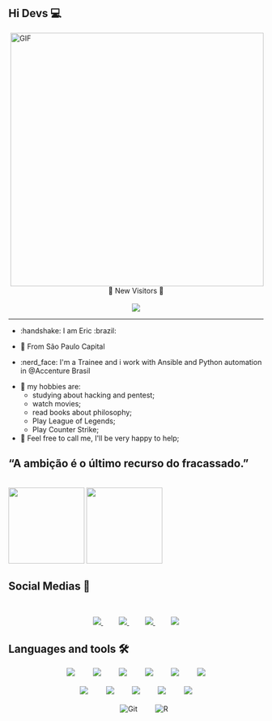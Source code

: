 ## Hi Devs 💻
<img align="right" alt="GIF" src="https://ci3.googleusercontent.com/proxy/Gb07XCIRzjDm0VvYAsxn8UyE1FUSyfbX3RPs-P0FBEWmzRGYs1q9XXB_5RdOWfLLXsgp5BPCpu5MyKsNRB_zMDbZBa8zv2psLQJmL6Ot7A-4zsVC_EYNT2UqblU4wybX5FFDDvq8=s0-d-e1-ft#https://octocat-generator-assets.githubusercontent.com/my-octocat-1623768369347.png" width="500px"/>

 <p align="center"> 
   👋 New Visitors 👋
   <br><br>
 
   <img alingn="center" src="https://profile-counter.glitch.me/eric-viezzer/count.svg"/> 
 
   ********************
 </p>


- <p>:handshake: I am Eric :brazil:</p>
- <p>📍 From São Paulo Capital</p>
- <p>:nerd_face: I'm a Trainee and i work with Ansible and Python automation in @Accenture Brasil</p>
- 👾 my hobbies are: 
  - studying about hacking and pentest; 
  - watch movies;
  - read books about philosophy;
  - Play League of Legends;
  - Play Counter Strike;
- 💬 Feel free to call me, I'll be very happy to help;

## **“A ambição é o último recurso do fracassado.”**

<br>

<div>
  <img height="150em" src="https://github-readme-stats.vercel.app/api?username=eric-viezzer&show_icons=true&theme=dracula&include_all_commits=true&count_private=true"/>
  <img height="150em" src="https://github-readme-stats.vercel.app/api/top-langs/?username=eric-viezzer&layout=compact&langs_count=16&theme=dracula"/>
</div>

##  **Social Medias** :iphone: 

<br>
<div>
<p align="center">
    <a href="https://github.com/eric-viezzer">
        <img  src="https://img.shields.io/badge/github-%23100000.svg?&style=for-the-badge&logo=github&logoColor=white&link=mailto:https://github.com/eric-viezzer">
    </a>
    &nbsp;&nbsp;&nbsp;&nbsp;&nbsp;&nbsp;&nbsp;
    <a href="mailto:ericviezzerlessa01@gmail.com">
        <img src="https://img.shields.io/badge/gmail-D14836?&style=for-the-badge&logo=gmail&logoColor=white&link=mailto:ericviezzerlessa01@gmail.com">
    </a>
    &nbsp;&nbsp;&nbsp;&nbsp;&nbsp;&nbsp;&nbsp;
    <a href="https://www.linkedin.com/in/eric-viezzer-5a3665202/">
        <img src="https://img.shields.io/badge/linkedin-%230077B5.svg?&style=for-the-badge&logo=linkedin&logoColor=white&link=mailto:https://www.linkedin.com/in/eric-viezzer-5a3665202/">
    </a>
   &nbsp;&nbsp;&nbsp;&nbsp;&nbsp;&nbsp;&nbsp;
    <a href="https://www.instagram.com/ocapivara/">
      <img src="https://img.shields.io/badge/Instagram-E4405F?style=for-the-badge&logo=instagram&logoColor=white&link=mailto:https://www.instagram.com/ocapivara/">
    </a>
</p>
  
## Languages and tools :hammer_and_wrench:

<p align="center">    
    <img  src="https://img.shields.io/badge/Python-3776AB?style=for-the-badge&logo=python&logoColor=white">
    &nbsp;&nbsp;&nbsp;&nbsp;&nbsp;&nbsp;&nbsp;
    <img src="https://img.shields.io/badge/HTML5-E34F26?style=for-the-badge&logo=html5&logoColor=white">  
    &nbsp;&nbsp;&nbsp;&nbsp;&nbsp;&nbsp;&nbsp;
    <img src="https://img.shields.io/badge/CSS3-1572B6?style=for-the-badge&logo=css3&logoColor=white">
    &nbsp;&nbsp;&nbsp;&nbsp;&nbsp;&nbsp;&nbsp;
    <img src="https://img.shields.io/badge/JavaScript-323330?style=for-the-badge&logo=javascript&logoColor=F7DF1E">
    &nbsp;&nbsp;&nbsp;&nbsp;&nbsp;&nbsp;&nbsp;
    <img src="https://img.shields.io/badge/Java-ED8B00?style=for-the-badge&logo=java&logoColor=white">
    &nbsp;&nbsp;&nbsp;&nbsp;&nbsp;&nbsp;&nbsp;
    <img src="https://img.shields.io/badge/Google_Cloud-4285F4?style=for-the-badge&logo=google-cloud&logoColor=white">
    <br><br>
    <img src="https://img.shields.io/badge/Amazon_AWS-232F3E?style=for-the-badge&logo=amazon-aws&logoColor=white">
    &nbsp;&nbsp;&nbsp;&nbsp;&nbsp;&nbsp;&nbsp;
    <img src="https://img.shields.io/badge/Kali_Linux-557C94?style=for-the-badge&logo=kali-linux&logoColor=white">
    &nbsp;&nbsp;&nbsp;&nbsp;&nbsp;&nbsp;&nbsp;
    <img src="https://img.shields.io/badge/Android-3DDC84?style=for-the-badge&logo=android&logoColor=white">
    &nbsp;&nbsp;&nbsp;&nbsp;&nbsp;&nbsp;&nbsp;
    <img src="https://img.shields.io/badge/Adobe%20Photoshop-31A8FF?style=for-the-badge&logo=Adobe%20Photoshop&logoColor=black">
    &nbsp;&nbsp;&nbsp;&nbsp;&nbsp;&nbsp;&nbsp;
    <img src="https://img.shields.io/badge/MySQL-00000F?style=for-the-badge&logo=mysql&logoColor=white"><br><br>
    &nbsp;&nbsp;&nbsp;&nbsp;&nbsp;&nbsp;&nbsp;
    <img alt="Git" src="https://img.shields.io/badge/git-%23F05033.svg?style=for-the-badge&logo=git&logoColor=white"/>
    &nbsp;&nbsp;&nbsp;&nbsp;&nbsp;&nbsp;&nbsp;
   <img alt="R" src="https://img.shields.io/badge/r-%23276DC3.svg?style=for-the-badge&logo=r&logoColor=white"/>
</p>
